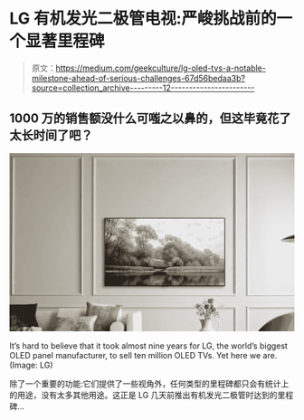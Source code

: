# LG 有机发光二极管电视:严峻挑战前的一个显著里程碑

> 原文：<https://medium.com/geekculture/lg-oled-tvs-a-notable-milestone-ahead-of-serious-challenges-67d56bedaa3b?source=collection_archive---------12----------------------->

## 1000 万的销售额没什么可嗤之以鼻的，但这毕竟花了太长时间了吧？

![](img/2dbac7e2d9bab9967c6629020130d92b.png)

It’s hard to believe that it took almost nine years for LG, the world’s biggest OLED panel manufacturer, to sell ten million OLED TVs. Yet here we are. (Image: LG)

除了一个重要的功能:它们提供了一些视角外，任何类型的里程碑都只会有统计上的用途，没有太多其他用途。这正是 LG 几天前推出有机发光二极管时达到的里程碑…